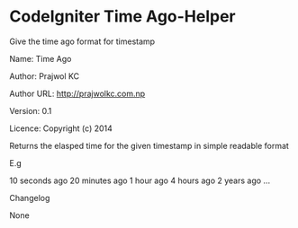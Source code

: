 CodeIgniter Time Ago-Helper
===========================

Give the time ago format for timestamp


Name: Time Ago



Author: Prajwol KC

Author URL: http://prajwolkc.com.np

Version: 0.1

Licence: Copyright (c) 2014


Returns the elasped time for the given timestamp in simple readable format

E.g 

10 seconds ago
20 minutes ago
1 hour ago
4 hours ago
2 years ago
...



Changelog

None
